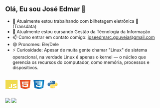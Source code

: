 ## Olá, Eu sou José Edmar 👋

- 🔭 Atualmente estou trabalhando com bilhetagem eletrônica 🚌 (Transdata)
- 🌱 Atualmente estou cursando Gestão da Técnologia da Informação
- 📫 Como entrar em contato comigo: joseedmarc.gouveia@gmail.com
- 😄 Pronomes: Ele/Dele
- ⚡ Curiosidade: Apesar de muita gente chamar "Linux" de sistema operacional, na verdade Linux é apenas o kernel — o núcleo que gerencia os recursos do computador, como memória, processos e dispositivos.

<div style="display: inline_block"><br>
  <img align="center" alt="Edmar-Js" height="30" width="40" src="https://raw.githubusercontent.com/devicons/devicon/master/icons/javascript/javascript-plain.svg">
  <img align="center" alt="Edmar-HTML" height="30" width="40" src="https://raw.githubusercontent.com/devicons/devicon/master/icons/html5/html5-original.svg">
  <img align="center" alt="Edmar-CSS" height="30" width="40" src="https://raw.githubusercontent.com/devicons/devicon/master/icons/css3/css3-original.svg">
  <img align="center" alt="Edmar-Python" height="30" width="40" src="https://raw.githubusercontent.com/devicons/devicon/master/icons/python/python-original.svg">
</div>
  
  ##
<div>
  <a href="https://instagram.com/jose_edmarc.gouveia" target="_blank"><img src="https://img.shields.io/badge/-Instagram-%23E4405F?style=for-the-badge&logo=instagram&logoColor=white" target="_blank"></a>
  <a href = "mailto:joseedmarc.gouveia@gmail.com"><img src="https://img.shields.io/badge/-Gmail-%23333?style=for-the-badge&logo=gmail&logoColor=white" target="_blank"></a>
</a> 
  
</div>

